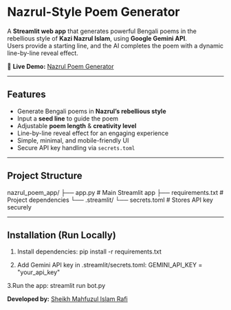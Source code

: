 # Nazrul-Style Poem Generator

A **Streamlit web app** that generates powerful Bengali poems in the rebellious style of **Kazi Nazrul Islam**, using **Google Gemini API**.  
Users provide a starting line, and the AI completes the poem with a dynamic line-by-line reveal effect.  

🔗 **Live Demo:** [Nazrul Poem Generator](https://nazrul-poem-generator-rebellious.streamlit.app/) 

---

## Features
- Generate Bengali poems in **Nazrul’s rebellious style**  
- Input a **seed line** to guide the poem  
- Adjustable **poem length** & **creativity level**  
- Line-by-line reveal effect for an engaging experience  
- Simple, minimal, and mobile-friendly UI  
- Secure API key handling via `secrets.toml`  

---

## Project Structure
nazrul_poem_app/
├── app.py # Main Streamlit app
├── requirements.txt # Project dependencies
└── .streamlit/
└── secrets.toml # Stores API key securely


---

## Installation (Run Locally)


1. Install dependencies:
   pip install -r requirements.txt

2. Add Gemini API key in .streamlit/secrets.toml:
   GEMINI_API_KEY = "your_api_key"

3.Run the app:
   streamlit run bot.py

**Developed by:** [Sheikh Mahfuzul Islam Rafi](https://hey-its-mahfuz-portfolio.netlify.app/#home)










   
